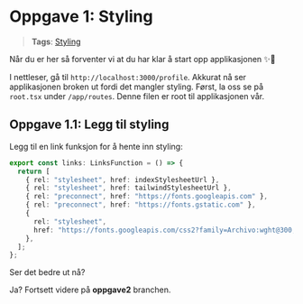# Oppgave 1: Styling

> **Tags**: [Styling](https://remix.run/docs/en/1.14.3/guides/styling#regular-stylesheets)

Når du er her så forventer vi at du har klar å start opp applikasjonen ✨🍾

I nettleser, gå til `http://localhost:3000/profile`.
Akkurat nå ser applikasjonen broken ut fordi det mangler styling. Først, la oss se på `root.tsx` under `/app/routes`. Denne filen er root til applikasjonen vår.

## Oppgave 1.1: Legg til styling

Legg til en link funksjon for å hente inn styling:

```ts
export const links: LinksFunction = () => {
  return [
    { rel: "stylesheet", href: indexStylesheetUrl },
    { rel: "stylesheet", href: tailwindStylesheetUrl },
    { rel: "preconnect", href: "https://fonts.googleapis.com" },
    { rel: "preconnect", href: "https://fonts.gstatic.com" },
    {
      rel: "stylesheet",
      href: "https://fonts.googleapis.com/css2?family=Archivo:wght@300;400;500;700;900&display=swap",
    },
  ];
};
```

Ser det bedre ut nå?

Ja? Fortsett videre på **oppgave2** branchen.
